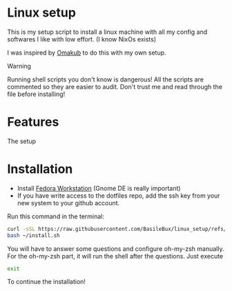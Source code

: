 # Linux setup

This is my setup script to install a linux machine with all my config and softwares I like with low effort. (I know NixOs exists)

I was inspired by [Omakub](https://omakub.org/) to do this with my own setup.

> [!WARNING]
> Running shell scripts you don't know is dangerous! All the scripts are commented so they are easier to audit. Don't trust me and read through the file before installing!

# Features

The setup

# Installation

- Install [Fedora Workstation](https://fedoraproject.org/workstation/) (Gnome DE is really important)
- If you have write access to the dotfiles repo, add the ssh key from your new system to your github account.

Run this command in the terminal:

```bash
curl -sSL https://raw.githubusercontent.com/BasileBux/linux_setup/refs/heads/main/install.sh >  ~/install.sh
bash ~/install.sh
```

You will have to answer some questions and configure oh-my-zsh manually. For the oh-my-zsh part, it will run the shell after the questions. Just execute

```bash
exit
```

To continue the installation!
